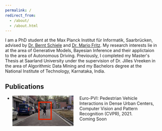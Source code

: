 ```yaml
---
permalink: /
redirect_from: 
  - /about/
  - /about.html
---
```



I am a PhD student at the Max Planck Institut für Informatik, Saarbrücken, advised by [Dr. Bernt Schiele](https://www.mpi-inf.mpg.de/departments/computer-vision-and-machine-learning/people/bernt-schiele) and [Dr. Mario Fritz](https://cispa.saarland/group/fritz/). My research interests lie in at the area of Generative Models, Bayesian Inference and their applictaion to the area of Autonomous Driving. Previously, I completed my Master's Thesis at Saarland University under the supervision of Dr. Jilles Vreeken in the area of Algorithmic Data Mining and my Bachelors degree at the National Institute of Technology, Karnataka, India.

## Publications

* <img style="float: left; height:100px; margin-right:20px" src="/images/papers/europvi.jpg" alt="europvi" title="europvi" /> <span style="font-size:14px;">Euro-PVI: Pedestrian Vehicle Interactions in Dense Urban Centers, <br/> Computer Vision and Pattern Recognition (CVPR), 2021. <br/> Coming Soon</span>